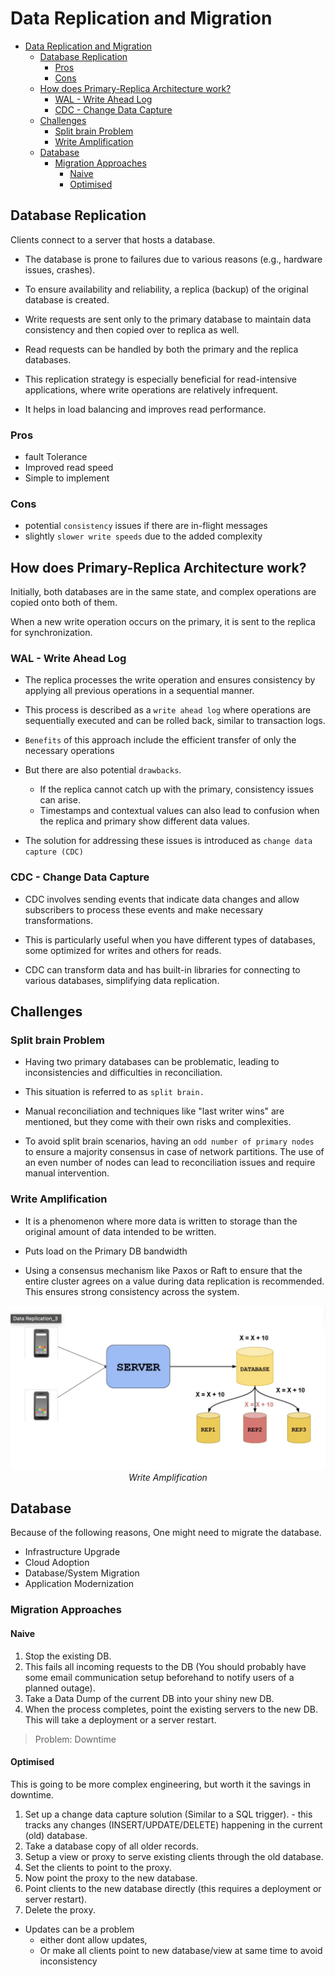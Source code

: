 # Data Replication and Migration

- [Data Replication and Migration](#data-replication-and-migration)
  - [Database Replication](#database-replication)
    - [Pros](#pros)
    - [Cons](#cons)
  - [How does Primary-Replica Architecture work?](#how-does-primary-replica-architecture-work)
    - [WAL - Write Ahead Log](#wal---write-ahead-log)
    - [CDC - Change Data Capture](#cdc---change-data-capture)
  - [Challenges](#challenges)
    - [Split brain Problem](#split-brain-problem)
    - [Write Amplification](#write-amplification)
  - [Database](#database)
    - [Migration Approaches](#migration-approaches)
      - [Naive](#naive)
      - [Optimised](#optimised)

## Database Replication

Clients connect to a server that hosts a database.
- The database is prone to failures due to various reasons (e.g., hardware issues, crashes).
- To ensure availability and reliability, a replica (backup) of the original database is created.

- Write requests are sent only to the primary database to maintain data consistency and then copied over to replica as well.
- Read requests can be handled by both the primary and the replica databases.
- This replication strategy is especially beneficial for read-intensive applications, where write operations are relatively infrequent.
- It helps in load balancing and improves read performance.

### Pros

- fault Tolerance
- Improved read speed
- Simple to implement

### Cons

- potential `consistency` issues if there are in-flight messages
- slightly `slower write speeds` due to the added complexity


## How does Primary-Replica Architecture work?

 Initially, both databases are in the same state, and complex operations are copied onto both of them. 
 
 When a new write operation occurs on the primary, it is sent to the replica for synchronization.

### WAL - Write Ahead Log 

- The replica processes the write operation and ensures consistency by applying all previous operations in a sequential manner. 

- This process is described as a  `write ahead log` where operations are sequentially executed and can be rolled back, similar to transaction logs.

- `Benefits` of this approach include the efficient transfer of only the necessary operations

- But there are also potential `drawbacks`. 
  - If the replica cannot catch up with the primary, consistency issues can arise. 
  - Timestamps and contextual values can also lead to confusion when the replica and primary show different data values.

- The solution for addressing these issues is introduced as `change data capture (CDC)`

### CDC - Change Data Capture

- CDC involves sending events that indicate data changes and allow subscribers to process these events and make necessary transformations.
   
- This is particularly useful when you have different types of databases, some optimized for writes and others for reads. 
  
- CDC can transform data and has built-in libraries for connecting to various databases, simplifying data replication.


## Challenges

### Split brain Problem

- Having two primary databases can be problematic, leading to inconsistencies and difficulties in reconciliation. 

- This situation is referred to as `split brain. `

-  Manual reconciliation and techniques like "last writer wins" are mentioned, but they come with their own risks and complexities.
   
- To avoid split brain scenarios, having an `odd number of primary nodes `to ensure a majority consensus in case of network partitions. The use of an even number of nodes can lead to reconciliation issues and require manual intervention.

### Write Amplification

- It is a phenomenon where more data is written to storage than the original amount of data intended to be written.

- Puts load on the Primary DB bandwidth

- Using a consensus mechanism like Paxos or Raft to ensure that the entire cluster agrees on a value during data replication is recommended. This ensures strong consistency across the system.


<p align="center">
    <img src="../images/write-amplification.png" alt="write-amplification">
    <br/>
    <i>Write Amplification</i>
</p>


## Database

Because of the following reasons, One might need to migrate the database.
-  Infrastructure Upgrade
-  Cloud Adoption
-  Database/System Migration
-  Application Modernization


### Migration Approaches

#### Naive

1. Stop the existing DB.
2. This fails all incoming requests to the DB (You should probably have some email communication setup beforehand to notify users of a planned outage).
3. Take a Data Dump of the current DB into your shiny new DB.
4. When the process completes, point the existing servers to the new DB. This will take a deployment or a server restart.


> Problem: Downtime

#### Optimised

This is going to be more complex engineering, but worth it the savings in downtime.
1. Set up a change data capture solution (Similar to a SQL trigger). - this tracks any changes (INSERT/UPDATE/DELETE) happening in the current (old) database.
2. Take a database copy of all older records.
3. Setup a view or proxy to serve existing clients through the old database.
4. Set the clients to point to the proxy.
5. Now point the proxy to the new database.
6. Point clients to the new database directly (this requires a deployment or server restart).
7. Delete the proxy.

- Updates can be a problem 
  - either dont allow updates, 
  - Or make all clients point to new database/view at same time to avoid inconsistency
